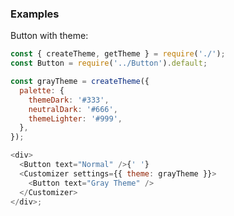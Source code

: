 ### Examples

Button with theme:

```js { "props": { "data-description": "basic" } }
const { createTheme, getTheme } = require('./');
const Button = require('../Button').default;

const grayTheme = createTheme({
  palette: {
    themeDark: '#333',
    neutralDark: '#666',
    themeLighter: '#999',
  },
});

<div>
  <Button text="Normal" />{' '}
  <Customizer settings={{ theme: grayTheme }}>
    <Button text="Gray Theme" />
  </Customizer>
</div>;
```
